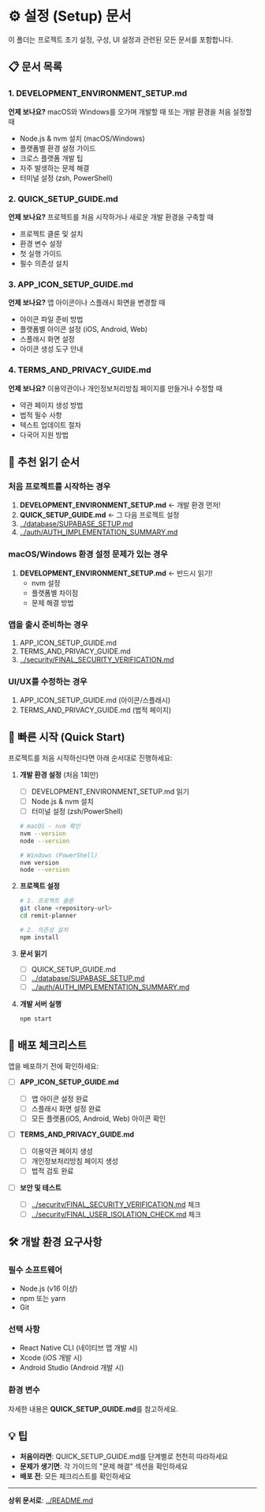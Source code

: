 # ⚙️ 설정 (Setup) 문서

이 폴더는 프로젝트 초기 설정, 구성, UI 설정과 관련된 모든 문서를 포함합니다.

## 📋 문서 목록

### 1. DEVELOPMENT_ENVIRONMENT_SETUP.md

**언제 보나요?** macOS와 Windows를 오가며 개발할 때 또는 개발 환경을 처음 설정할 때

- Node.js & nvm 설치 (macOS/Windows)
- 플랫폼별 환경 설정 가이드
- 크로스 플랫폼 개발 팁
- 자주 발생하는 문제 해결
- 터미널 설정 (zsh, PowerShell)

### 2. QUICK_SETUP_GUIDE.md

**언제 보나요?** 프로젝트를 처음 시작하거나 새로운 개발 환경을 구축할 때

- 프로젝트 클론 및 설치
- 환경 변수 설정
- 첫 실행 가이드
- 필수 의존성 설치

### 3. APP_ICON_SETUP_GUIDE.md

**언제 보나요?** 앱 아이콘이나 스플래시 화면을 변경할 때

- 아이콘 파일 준비 방법
- 플랫폼별 아이콘 설정 (iOS, Android, Web)
- 스플래시 화면 설정
- 아이콘 생성 도구 안내

### 4. TERMS_AND_PRIVACY_GUIDE.md

**언제 보나요?** 이용약관이나 개인정보처리방침 페이지를 만들거나 수정할 때

- 약관 페이지 생성 방법
- 법적 필수 사항
- 텍스트 업데이트 절차
- 다국어 지원 방법

## 🎯 추천 읽기 순서

### 처음 프로젝트를 시작하는 경우

1. **DEVELOPMENT_ENVIRONMENT_SETUP.md** ← 개발 환경 먼저!
2. **QUICK_SETUP_GUIDE.md** ← 그 다음 프로젝트 설정
3. [../database/SUPABASE_SETUP.md](../database/SUPABASE_SETUP.md)
4. [../auth/AUTH_IMPLEMENTATION_SUMMARY.md](../auth/AUTH_IMPLEMENTATION_SUMMARY.md)

### macOS/Windows 환경 설정 문제가 있는 경우

1. **DEVELOPMENT_ENVIRONMENT_SETUP.md** ← 반드시 읽기!
   - nvm 설정
   - 플랫폼별 차이점
   - 문제 해결 방법

### 앱을 출시 준비하는 경우

1. APP_ICON_SETUP_GUIDE.md
2. TERMS_AND_PRIVACY_GUIDE.md
3. [../security/FINAL_SECURITY_VERIFICATION.md](../security/FINAL_SECURITY_VERIFICATION.md)

### UI/UX를 수정하는 경우

1. APP_ICON_SETUP_GUIDE.md (아이콘/스플래시)
2. TERMS_AND_PRIVACY_GUIDE.md (법적 페이지)

## 🚀 빠른 시작 (Quick Start)

프로젝트를 처음 시작하신다면 아래 순서대로 진행하세요:

1. **개발 환경 설정** (처음 1회만)

   - [ ] DEVELOPMENT_ENVIRONMENT_SETUP.md 읽기
   - [ ] Node.js & nvm 설치
   - [ ] 터미널 설정 (zsh/PowerShell)

   ```bash
   # macOS - nvm 확인
   nvm --version
   node --version

   # Windows (PowerShell)
   nvm version
   node --version
   ```

2. **프로젝트 설정**

   ```bash
   # 1. 프로젝트 클론
   git clone <repository-url>
   cd remit-planner

   # 2. 의존성 설치
   npm install
   ```

3. **문서 읽기**

   - [ ] QUICK_SETUP_GUIDE.md
   - [ ] [../database/SUPABASE_SETUP.md](../database/SUPABASE_SETUP.md)
   - [ ] [../auth/AUTH_IMPLEMENTATION_SUMMARY.md](../auth/AUTH_IMPLEMENTATION_SUMMARY.md)

4. **개발 서버 실행**
   ```bash
   npm start
   ```

## 📱 배포 체크리스트

앱을 배포하기 전에 확인하세요:

- [ ] **APP_ICON_SETUP_GUIDE.md**

  - [ ] 앱 아이콘 설정 완료
  - [ ] 스플래시 화면 설정 완료
  - [ ] 모든 플랫폼(iOS, Android, Web) 아이콘 확인

- [ ] **TERMS_AND_PRIVACY_GUIDE.md**

  - [ ] 이용약관 페이지 생성
  - [ ] 개인정보처리방침 페이지 생성
  - [ ] 법적 검토 완료

- [ ] **보안 및 테스트**
  - [ ] [../security/FINAL_SECURITY_VERIFICATION.md](../security/FINAL_SECURITY_VERIFICATION.md) 체크
  - [ ] [../security/FINAL_USER_ISOLATION_CHECK.md](../security/FINAL_USER_ISOLATION_CHECK.md) 체크

## 🛠️ 개발 환경 요구사항

### 필수 소프트웨어

- Node.js (v16 이상)
- npm 또는 yarn
- Git

### 선택 사항

- React Native CLI (네이티브 앱 개발 시)
- Xcode (iOS 개발 시)
- Android Studio (Android 개발 시)

### 환경 변수

자세한 내용은 **QUICK_SETUP_GUIDE.md**를 참고하세요.

## 💡 팁

- **처음이라면**: QUICK_SETUP_GUIDE.md를 단계별로 천천히 따라하세요
- **문제가 생기면**: 각 가이드의 "문제 해결" 섹션을 확인하세요
- **배포 전**: 모든 체크리스트를 확인하세요

---

**상위 문서로**: [../README.md](../README.md)
